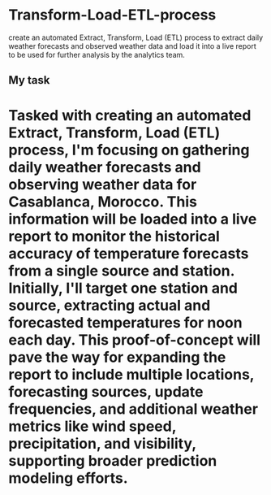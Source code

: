 # Transform-Load-ETL-process
create an automated Extract, Transform, Load (ETL) process to extract daily weather forecasts and observed weather data and load it into a live report to be used for further analysis by the analytics team.

## My task

# Tasked with creating an automated Extract, Transform, Load (ETL) process, I'm focusing on gathering daily weather forecasts and observing weather data for Casablanca, Morocco. This information will be loaded into a live report to monitor the historical accuracy of temperature forecasts from a single source and station. Initially, I'll target one station and source, extracting actual and forecasted temperatures for noon each day. This proof-of-concept will pave the way for expanding the report to include multiple locations, forecasting sources, update frequencies, and additional weather metrics like wind speed, precipitation, and visibility, supporting broader prediction modeling efforts.
